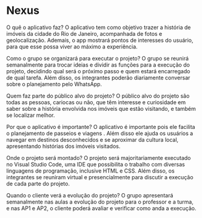 # Nexus

O quê o aplicativo faz?
O aplicativo tem como objetivo trazer a história de imóveis da cidade do Rio de Janeiro, acompanhada de fotos e geolocalização. Ademais, o app mostrará pontos de interesses do usuário, para que esse possa viver ao máximo a experiência.

Como o grupo se organizará para executar o projeto?
O grupo se reunirá semanalmente para trocar ideias e dividir as funções para a execução do projeto, decidindo qual será o próximo passo e quem estará encarregado de qual tarefa. Além disso, os integrantes poderão diariamente conversar sobre o planejamento pelo WhatsApp.

Quem faz parte do público alvo do projeto?
O público alvo do projeto são todas as pessoas, cariocas ou não, que têm interesse e curiosidade em saber sobre a história envolvida nos imóveis que estão visitando, e também se localizar melhor.

Por que o aplicativo é importante?
O aplicativo é importante pois ele facilita o planejamento de passeios e viagens . Além disso ele ajuda os usuários a navegar em destinos desconhecidos e se aproximar da cultura local, apresentando histórias dos imóveis visitados.

Onde o projeto será montado?
O projeto será majoritariamente executado no Visual Studio Code, uma IDE que possibilita o trabalho com diversas linguagens de programação, inclusive HTML e CSS. Além disso, os integrantes se reuniram virtual e presencialmente para discutir a execução de cada parte do projeto.

Quando o cliente verá a evolução do projeto? 
O grupo apresentará semanalmente nas aulas a evolução do projeto para o professor e a turma, e nas AP1 e AP2, o cliente poderá avaliar e verificar como anda a execução.
